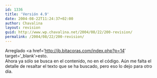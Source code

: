 ```yaml
---
id: 1336
title: 'Versión 4.9'
date: 2004-08-22T11:24:37+02:00
author: Chavalina
layout: revision
guid: http://www.wp.chavalina.net/2004/08/22/200-revision/
permalink: /2004/08/22/200-revision/
---
```

Arreglado <a href=&prime;http://jb.bitacoras.com/index.php?p=14&prime; target=&prime;_blank&prime;>esto</a>.  
Ahora ya sólo se busca en el contenido, no en el código. A&uacute;n me falta el detalle de resaltar el texto que se ha buscado, pero eso lo dejo para otro día.